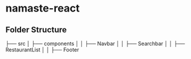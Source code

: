 # namaste-react

## Folder Structure

├── src
│ ├── components
│ │ ├── Navbar
│ │ ├── Searchbar
│ │ ├── RestaurantList
│ │ ├── Footer
